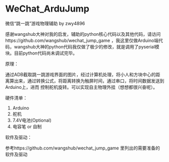 # WeChat_ArduJump
微信“跳一跳”游戏物理辅助 by zwy4896

感谢wangshub大神对我的启发，辅助的python核心代码以及其他代码，请访问https://github.com/wangshub/wechat_jump_game ，我这里仅做Arduino端代码，wangshub大神的python代码我仅做了极少的修改，就是调用了pyserial模块。目前python代码尚未调试完毕。

原理：

通过ADB截取跳一跳游戏界面的图片，经过计算机处理，将小人和方块中心的距离算出来，通过转换公式，将距离转换为触屏时间，通过串口，将时间数据发送到Arduino上，进而
控制舵机旋转。可以实现自主物理外挂（想想都很兴奋呢）。

硬件清单：

  1. Arduino
  2. 舵机
  3. 7.4V电池(Optional)
  4. 电容笔 or 自制
  
软件及驱动：

   参考https://github.com/wangshub/wechat_jump_game 里列出的需要准备的软件及驱动
